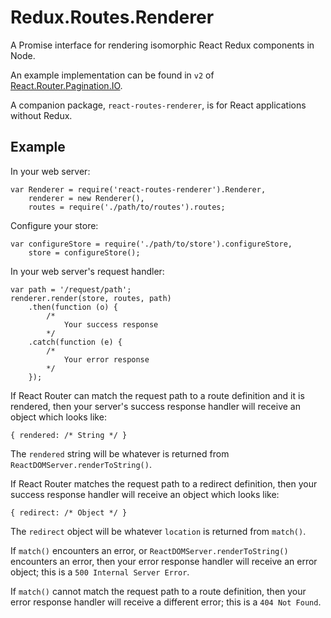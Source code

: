 # Redux.Routes.Renderer

A Promise interface for rendering isomorphic React Redux components in Node.

An example implementation can be found in `v2` of [React.Router.Pagination.IO](http://github.com/sequencemedia/React.Router.Pagination.IO.git).

A companion package, `react-routes-renderer`, is for React applications without Redux.

## Example

In your web server:
```
var Renderer = require('react-routes-renderer').Renderer,
	renderer = new Renderer(),
	routes = require('./path/to/routes').routes;
```

Configure your store:

```
var configureStore = require('./path/to/store').configureStore,
    store = configureStore();
```

In your web server's request handler:

```
var path = '/request/path';
renderer.render(store, routes, path)
	.then(function (o) {
		/*
			Your success response
		*/
	.catch(function (e) {
		/*
			Your error response
		*/
	});
```

If React Router can match the request path to a route definition and it is rendered, then your server's success response handler will receive an object which looks like:

```
{ rendered: /* String */ }
```

The `rendered` string will be whatever is returned from `ReactDOMServer.renderToString()`.

If React Router matches the request path to a redirect definition, then your success response handler will receive an object which looks like:

```
{ redirect: /* Object */ }
```

The `redirect` object will be whatever `location` is returned from `match()`.

If `match()` encounters an error, or `ReactDOMServer.renderToString()` encounters an error, then your error response handler will receive an error object; this is a `500 Internal Server Error`.

If `match()` cannot match the request path to a route definition, then your error response handler will receive a different error; this is a `404 Not Found`.
